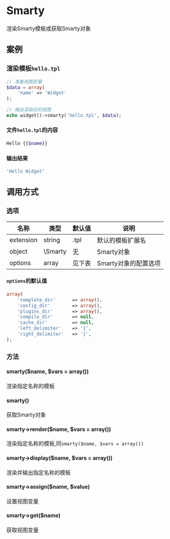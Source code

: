 Smarty
======

渲染Smarty模板或获取Smarty对象

案例
----

### 渲染模板`hello.tpl`
```php
// 准备视图变量
$data = array(
    'name' => 'Widget'
);

// 输出渲染后的视图
echo widget()->smarty('hello.tpl', $data);
```

#### 文件`hello.tpl`的内容
```php
Hello {{$name}}
```

#### 输出结果
```php
'Hello Widget'
```

调用方式
--------

### 选项

| 名称                | 类型    | 默认值    | 说明                 |
|---------------------|---------|-----------|----------------------|
| extension           | string  | .tpl      | 默认的模板扩展名     |
| object              | \Smarty | 无        | Smarty对象           |
| options             | array   | 见下表    | Smarty对象的配置选项 |

#### `options`的默认值
```php
array(
    'template_dir'      => array(),
    'config_dir'        => array(),
    'plugins_dir'       => array(),
    'compile_dir'       => null,
    'cache_dir'         => null,
    'left_delimiter'    => '{',
    'right_delimiter'   => '}',
);
```

### 方法

#### smarty($name, $vars = array())
渲染指定名称的模板

#### smarty()
获取Smarty对象

#### smarty->render($name, $vars = array())
渲染指定名称的模板,同`smarty($name, $vars = array())`

#### smarty->display($name, $vars = array())
渲染并输出指定名称的模板

#### smarty->assign($name, $value)
设置视图变量

#### smarty->get($name)
获取视图变量

